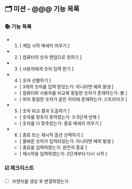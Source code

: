 ## 🗂 미션 - @@@ 기능 목록

###  📚 기능 목록

- 1. [ 게임 시작 메세지 띄우기 ] 
- 2. [ 컴퓨터의 숫자 랜덤으로 정하기 ]
- 3. [ 사용자에게 숫자 입력 받기 ]
- 4. [ 숫자 선별하기 ]
    + [ 3개의 숫자를 입력 받았는가: 아니라면 예외 발생 ]
    + [ 컴퓨터와 사용자를 비교해 동일한 숫자가 존재하는가: 볼 ]
    + [ 위의 동일한 숫자가 같은 자리에 존재하는가: 스트라이크 ]
- 5. [ 숫자 비교 결과 도출하기 ]
    + [ 숫자를 맞추지 못하였는가: 3-5단계 반복 ]
    + [ 숫자를 다 맞추었는가: 종료 메세지 띄우기 ]
- 6. [ 종료 또는 재시작 옵션 선택하기 ]
    + [ 올바른 숫자가 입력되었는가: 아니라면 예외 발생 ]
    + [ 종료를 입력하였는가: 완전히 종료 ]
    + [ 재시작을 입력하였는가: 2단계부터 다시 시작 ]

<!--
기능 목록
- [ ] : 기능명
  + [ ] : 구현할 기능
  * [ ] : 세부 기능
  * [ ] ⚠️ : 예외 처리 기능
-->


###  ☑️ 체크리스트

- [ ] 브랜치를 생성 후 변경하였는가